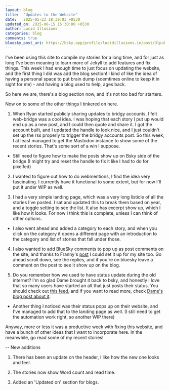 ```yaml
---
layout: blog
title:  "Updates to the Website"
date:   2025-05-23 18:39:03 +0530
updated_on: 2025-06-15 15:30:00 +0530
author: Lucid Illusions
categories: blog
comments: true
bluesky_post_uri: https://bsky.app/profile/lucidillusions.in/post/3lpubhbuvek26
---
```


I've been using this site to compile my stories for a long time, and for just as long I've been meaning to learn more of Jekyll to add features and fix things. This week I had enough time to just focus on updating the website, and the first thing I did was add the blog section! I kind of like the idea of having a personal space to put brain dump (soemtimes online to keep it in sight for me) - and having a blog used to help, ages back.

So here we are, there's a blog section now, and it's not too bad for starters.

Now on to some of the other things I tinkered on here.

1. When Ryan started publicly sharing updates to bridgy accounts, I felt web-bridge was a cool idea. I was hoping that each story I put up would end up as a new post, and I could then quote and share it. I got the account built, and I updated the handle to look nice, and I just couldn't set up the rss properly to trigger the bridgy accounts post. So this week, I at least managed to get the Mastodon instance to show some of the recent stories. That's some sort of a win I suppose.
- Still need to figure how to make the posts show up on Bsky side of the bridge (I might try and reset the handle to fix it like I had to do for pixelfed)

2. I wanted to figure out how to do webmentions, I find the idea very fascinating. I currently have it functional to some extent, but for now I'll put it under WIP as well.

3. I had a very simple landing page, which was a very long listicle of all the stories I've posted. I sat and updated this to break them based on year, and a toggle setting to see the list. It also has excerpt show up, which I like how it looks. For now I think this is complete, unless I can think of other options.
- I also went ahead and added a category to each story, and when you click on the category it opens a different page with an introduction to the category and list of stories that fall under those.

4. I also wanted to add BlueSky comments to pop up as post comments on the site, and thanks to Franny's [post](https://librarifran.com/posts/2025/02/05/bluesky-comments.html) I could set it up for my site too. Go ahead scroll down, see the replies, and if you're on bluesky leave a comment on the post to see it show up on the blog.

5. Do you remember how we used to have status update during the old internet? I'm so glad Dame brought it back to bsky, and honestly I love that so many users have started an alt that just posts their status. You should check out [this feed](https://bsky.app/profile/did:plc:gq4fo3u6tqzzdkjlwzpb23tj/lists/3loy6eehhef2k), and if you want to read more, check [Dame's blog post about it](https://dame.is/writing/blogs/why-i-started-posting-like-its-the-2000s-again/).
- Another thing I noticed was their status pops up on their website, and I've managed to add that to the landing page as well. (I still need to get the automation work right, so another WIP there)

Anyway, more or less it was a productive week with fixing this website, and have a bunch of other ideas that I want to incorporate here. In the meanwhile, go read some of my recent stories!

-- New additions

1. There has been an update on the header, I like how the new one looks and feel.

2. The stories now show Word count and read time.

3. Added an 'Updated on' section for blogs.
